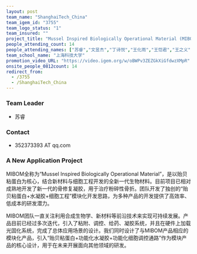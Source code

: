 ```yaml
---
layout: post
team_name: "ShanghaiTech_China"
team_igem_id: "3755"
team_logo_status: "1"
team_insured: ""
project_title: "Mussel Inspired Biologically Operational Material (MIBOM)"
people_attending_count: 14
people_attending_names: ["苏睿","文昱杰","丁诗悦","王化雨","王恺君","王之义","薛睿轩","凌子傲","李卓雅","胡杰妮","贾涵迪","丁涵","孙静","辛骐"]
team_school_name: "上海科技大学"
promotion_video_URL: "https://video.igem.org/w/oBWPv3ZEZGkXiGfdwzXMpR"
onsite_people_0812count: 14
redirect_from:
  - /3755
  - /ShanghaiTech_China
---
```



### Team Leader
* 苏睿

### Contact
* 352373393 AT qq.com

### A New Application Project

MIBOM全称为“Mussel Inspired Biologically Operational Material”，是以贻贝粘蛋白为核心，结合新材料与细胞工程开发的全新一代生物材料。目前项目已相对成熟地开发了新一代的骨修复凝胶，用于治疗粉碎性骨折。团队开发了独创的“贻贝粘蛋白+水凝胶+细胞工程”模块化开发思路，为多种产品的开发提供了高效率、低成本的研发潜力。

MIBOM团队一直关注利用合成生物学、新材料等前沿技术来实现可持续发展。产品目前已经过多次迭代，引入了粘附、调控、给药、凝胶系统，并且在硬件上加载光固化系统，完成了总体应用场景的设计。我们同时设计了与MIBOM产品相应的模块化产品，引入“贻贝粘蛋白+功能化水凝胶+功能化细胞调控通路”作为模块产品的核心设计，用于在未来开展面向其他领域的研发。
